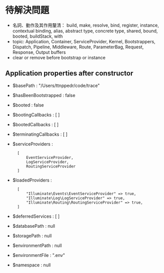 待解決問題
===
- 名詞、動作及其作用釐清： build, make, resolve, bind, register, instance, contextual binding, alias, abstract type, concrete type, shared, bound, booted, buildStack, with
- topic: Application, Container, ServiceProvider, Kernel, Bootstrappers, Dispatch, Pipeline, Middleware, Route, ParameterBag, Request, Response, Output buffers
- clear or remove before bootstrap or instance

## Application properties after constructor
- $basePath : "/Users/ttnppedr/code/trace"
- $hasBeenBootstrapped : false
- $booted : false
- $bootingCallbacks : [&nbsp;]
- $bootedCallbacks : [&nbsp;]
- $terminatingCallbacks : [&nbsp;]
- $serviceProviders :

        [
            EventServiceProvider,
            LogServiceProvider,
            RoutingServiceProvider
        ]

- $loadedProviders :

        [
            "Illuminate\Events\EventServiceProvider" => true,
            "Illuminate\Log\LogServiceProvider" => true,
            "Illuminate\Routing\RoutingServiceProvider" => true,
        ]
- $deferredServices : [&nbsp;]
- $databasePath : null
- $storagePath : null
- $environmentPath : null
- $environmentFile : ".env"
- $namespace : null